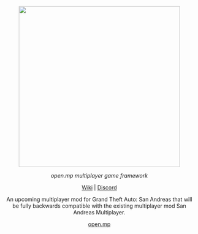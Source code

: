 <p align="center">
  <a aria-label="Pico logo" href="https://open.mp">
    <img src="https://www.open.mp/static/wordmark-light-mono.png" width="420" />
  </a>
</p>

<p align="center">
  <em>open.mp multiplayer game framework</em>
</p>

<p align="center">
  <a
    href="https://open.mp/wiki"
  >Wiki</a>
  |
  <a
    href="https://discord.me/samp"
  >Discord</a>
</p>

<p align="center">
  An upcoming multiplayer mod for Grand Theft Auto: San Andreas that will be
  fully backwards compatible with the existing multiplayer mod San Andreas
  Multiplayer.
</p>

<p align="center">
  <a href="https://www.open.mp">open.mp</a>
</p>
